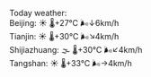 Today weather:  
Beijing: ☀️   🌡️+27°C 🌬️↓6km/h  
Tianjin: ☀️   🌡️+30°C 🌬️↘4km/h  
Shijiazhuang: 🌫  🌡️+30°C 🌬️↙4km/h  
Tangshan: ☀️   🌡️+33°C 🌬️→4km/h  
